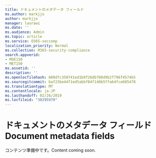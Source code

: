 ```yaml
---
title: ドキュメントのメタデータ フィールド
ms.author: markjjo
author: markjjo
manager: laurawi
ms.date: ''
ms.audience: Admin
ms.topic: article
ms.service: O365-seccomp
localization_priority: Normal
ms.collection: M365-security-compliance
search.appverid:
- MOE150
- MET150
ms.assetid: ''
description: ''
ms.openlocfilehash: 600d7c350741ed1b9f26db708d9b2f796f4574b5
ms.sourcegitcommit: baf23be44f1ed5abbf84f140b5ffa64fce605478
ms.translationtype: MT
ms.contentlocale: ja-JP
ms.lasthandoff: 02/26/2019
ms.locfileid: "30295970"
---
```

# <a name="document-metadata-fields"></a><span data-ttu-id="592a5-102">ドキュメントのメタデータ フィールド</span><span class="sxs-lookup"><span data-stu-id="592a5-102">Document metadata fields</span></span>

<span data-ttu-id="592a5-103">コンテンツ準備中です。</span><span class="sxs-lookup"><span data-stu-id="592a5-103">Content coming soon.</span></span>